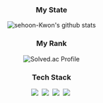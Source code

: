 <div align="center">
  <h3>My State</h3>

  ![sehoon-Kwon's github stats](https://github-readme-stats.vercel.app/api?username=sehoon-Kwon&show_icons=true)
  
  <h3>My Rank</h3>
  
  ![Solved.ac Profile](http://mazassumnida.wtf/api/v2/generate_badge?boj=hhk6848)




<h3 align="center"> Tech Stack </h3>


<p align="center">
 <img src="https://img.shields.io/badge/Java-007396?style=flat-square&logo=Java&logoColor=white"/></a>&nbsp
  <img src="https://img.shields.io/badge/Python-3766AB?style=flat-square&logo=Python&logoColor=white"/></a>&nbsp 
  <img src="https://img.shields.io/badge/Javascript-ffb13b?style=flat-square&logo=javascript&logoColor=white"/></a>&nbsp 
  <img src="https://img.shields.io/badge/C-A8B9CC?style=flat-square&logo=C&logoColor=white"/></a>&nbsp 
  </div>
